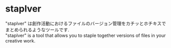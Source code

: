 # staplver

"staplver" は創作活動におけるファイルのバージョン管理をカチッとホチキスでまとめられるようなツールです.  
"staplver" is a tool that allows you to staple together versions of files in your creative work.

